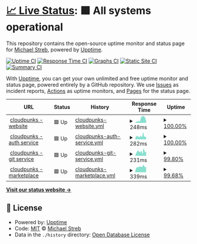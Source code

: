 # [📈 Live Status](https://michaelstreb.github.io/cp-upptime): <!--live status--> **🟩 All systems operational**

This repository contains the open-source uptime monitor and status page for [Michael Streb](https://michaelstreb.github.io/cp-upptime), powered by [Upptime](https://github.com/upptime/upptime).

[![Uptime CI](https://github.com/michaelstreb/cp-upptime/workflows/Uptime%20CI/badge.svg)](https://github.com/michaelstreb/cp-upptime/actions?query=workflow%3A%22Uptime+CI%22)
[![Response Time CI](https://github.com/michaelstreb/cp-upptime/workflows/Response%20Time%20CI/badge.svg)](https://github.com/michaelstreb/cp-upptime/actions?query=workflow%3A%22Response+Time+CI%22)
[![Graphs CI](https://github.com/michaelstreb/cp-upptime/workflows/Graphs%20CI/badge.svg)](https://github.com/michaelstreb/cp-upptime/actions?query=workflow%3A%22Graphs+CI%22)
[![Static Site CI](https://github.com/michaelstreb/cp-upptime/workflows/Static%20Site%20CI/badge.svg)](https://github.com/michaelstreb/cp-upptime/actions?query=workflow%3A%22Static+Site+CI%22)
[![Summary CI](https://github.com/michaelstreb/cp-upptime/workflows/Summary%20CI/badge.svg)](https://github.com/michaelstreb/cp-upptime/actions?query=workflow%3A%22Summary+CI%22)

With [Upptime](https://upptime.js.org), you can get your own unlimited and free uptime monitor and status page, powered entirely by a GitHub repository. We use [Issues](https://github.com/michaelstreb/cp-upptime/issues) as incident reports, [Actions](https://github.com/michaelstreb/cp-upptime/actions) as uptime monitors, and [Pages](https://michaelstreb.github.io/cp-upptime) for the status page.

<!--start: status pages-->
<!-- This summary is generated by Upptime (https://github.com/upptime/upptime) -->
<!-- Do not edit this manually, your changes will be overwritten -->
<!-- prettier-ignore -->
| URL | Status | History | Response Time | Uptime |
| --- | ------ | ------- | ------------- | ------ |
| <img alt="" src="https://icons.duckduckgo.com/ip3/www.cloudpunks.de.ico" height="13"> [cloudpunks - website](https://www.cloudpunks.de) | 🟩 Up | [cloudpunks-website.yml](https://github.com/michaelstreb/cp-upptime/commits/HEAD/history/cloudpunks-website.yml) | <details><summary><img alt="Response time graph" src="./graphs/cloudpunks-website/response-time-week.png" height="20"> 248ms</summary><br><a href="https://michaelstreb.github.io/cp-upptime/history/cloudpunks-website"><img alt="Response time 259" src="https://img.shields.io/endpoint?url=https%3A%2F%2Fraw.githubusercontent.com%2Fmichaelstreb%2Fcp-upptime%2FHEAD%2Fapi%2Fcloudpunks-website%2Fresponse-time.json"></a><br><a href="https://michaelstreb.github.io/cp-upptime/history/cloudpunks-website"><img alt="24-hour response time 123" src="https://img.shields.io/endpoint?url=https%3A%2F%2Fraw.githubusercontent.com%2Fmichaelstreb%2Fcp-upptime%2FHEAD%2Fapi%2Fcloudpunks-website%2Fresponse-time-day.json"></a><br><a href="https://michaelstreb.github.io/cp-upptime/history/cloudpunks-website"><img alt="7-day response time 248" src="https://img.shields.io/endpoint?url=https%3A%2F%2Fraw.githubusercontent.com%2Fmichaelstreb%2Fcp-upptime%2FHEAD%2Fapi%2Fcloudpunks-website%2Fresponse-time-week.json"></a><br><a href="https://michaelstreb.github.io/cp-upptime/history/cloudpunks-website"><img alt="30-day response time 300" src="https://img.shields.io/endpoint?url=https%3A%2F%2Fraw.githubusercontent.com%2Fmichaelstreb%2Fcp-upptime%2FHEAD%2Fapi%2Fcloudpunks-website%2Fresponse-time-month.json"></a><br><a href="https://michaelstreb.github.io/cp-upptime/history/cloudpunks-website"><img alt="1-year response time 277" src="https://img.shields.io/endpoint?url=https%3A%2F%2Fraw.githubusercontent.com%2Fmichaelstreb%2Fcp-upptime%2FHEAD%2Fapi%2Fcloudpunks-website%2Fresponse-time-year.json"></a></details> | <details><summary><a href="https://michaelstreb.github.io/cp-upptime/history/cloudpunks-website">100.00%</a></summary><a href="https://michaelstreb.github.io/cp-upptime/history/cloudpunks-website"><img alt="All-time uptime 100.00%" src="https://img.shields.io/endpoint?url=https%3A%2F%2Fraw.githubusercontent.com%2Fmichaelstreb%2Fcp-upptime%2FHEAD%2Fapi%2Fcloudpunks-website%2Fuptime.json"></a><br><a href="https://michaelstreb.github.io/cp-upptime/history/cloudpunks-website"><img alt="24-hour uptime 100.00%" src="https://img.shields.io/endpoint?url=https%3A%2F%2Fraw.githubusercontent.com%2Fmichaelstreb%2Fcp-upptime%2FHEAD%2Fapi%2Fcloudpunks-website%2Fuptime-day.json"></a><br><a href="https://michaelstreb.github.io/cp-upptime/history/cloudpunks-website"><img alt="7-day uptime 100.00%" src="https://img.shields.io/endpoint?url=https%3A%2F%2Fraw.githubusercontent.com%2Fmichaelstreb%2Fcp-upptime%2FHEAD%2Fapi%2Fcloudpunks-website%2Fuptime-week.json"></a><br><a href="https://michaelstreb.github.io/cp-upptime/history/cloudpunks-website"><img alt="30-day uptime 100.00%" src="https://img.shields.io/endpoint?url=https%3A%2F%2Fraw.githubusercontent.com%2Fmichaelstreb%2Fcp-upptime%2FHEAD%2Fapi%2Fcloudpunks-website%2Fuptime-month.json"></a><br><a href="https://michaelstreb.github.io/cp-upptime/history/cloudpunks-website"><img alt="1-year uptime 100.00%" src="https://img.shields.io/endpoint?url=https%3A%2F%2Fraw.githubusercontent.com%2Fmichaelstreb%2Fcp-upptime%2FHEAD%2Fapi%2Fcloudpunks-website%2Fuptime-year.json"></a></details>
| <img alt="" src="https://icons.duckduckgo.com/ip3/auth.cloudpunks.io.ico" height="13"> [cloudpunks - auth service](https://auth.cloudpunks.io/auth/realms/core) | 🟩 Up | [cloudpunks-auth-service.yml](https://github.com/michaelstreb/cp-upptime/commits/HEAD/history/cloudpunks-auth-service.yml) | <details><summary><img alt="Response time graph" src="./graphs/cloudpunks-auth-service/response-time-week.png" height="20"> 282ms</summary><br><a href="https://michaelstreb.github.io/cp-upptime/history/cloudpunks-auth-service"><img alt="Response time 323" src="https://img.shields.io/endpoint?url=https%3A%2F%2Fraw.githubusercontent.com%2Fmichaelstreb%2Fcp-upptime%2FHEAD%2Fapi%2Fcloudpunks-auth-service%2Fresponse-time.json"></a><br><a href="https://michaelstreb.github.io/cp-upptime/history/cloudpunks-auth-service"><img alt="24-hour response time 195" src="https://img.shields.io/endpoint?url=https%3A%2F%2Fraw.githubusercontent.com%2Fmichaelstreb%2Fcp-upptime%2FHEAD%2Fapi%2Fcloudpunks-auth-service%2Fresponse-time-day.json"></a><br><a href="https://michaelstreb.github.io/cp-upptime/history/cloudpunks-auth-service"><img alt="7-day response time 282" src="https://img.shields.io/endpoint?url=https%3A%2F%2Fraw.githubusercontent.com%2Fmichaelstreb%2Fcp-upptime%2FHEAD%2Fapi%2Fcloudpunks-auth-service%2Fresponse-time-week.json"></a><br><a href="https://michaelstreb.github.io/cp-upptime/history/cloudpunks-auth-service"><img alt="30-day response time 502" src="https://img.shields.io/endpoint?url=https%3A%2F%2Fraw.githubusercontent.com%2Fmichaelstreb%2Fcp-upptime%2FHEAD%2Fapi%2Fcloudpunks-auth-service%2Fresponse-time-month.json"></a><br><a href="https://michaelstreb.github.io/cp-upptime/history/cloudpunks-auth-service"><img alt="1-year response time 321" src="https://img.shields.io/endpoint?url=https%3A%2F%2Fraw.githubusercontent.com%2Fmichaelstreb%2Fcp-upptime%2FHEAD%2Fapi%2Fcloudpunks-auth-service%2Fresponse-time-year.json"></a></details> | <details><summary><a href="https://michaelstreb.github.io/cp-upptime/history/cloudpunks-auth-service">100.00%</a></summary><a href="https://michaelstreb.github.io/cp-upptime/history/cloudpunks-auth-service"><img alt="All-time uptime 99.92%" src="https://img.shields.io/endpoint?url=https%3A%2F%2Fraw.githubusercontent.com%2Fmichaelstreb%2Fcp-upptime%2FHEAD%2Fapi%2Fcloudpunks-auth-service%2Fuptime.json"></a><br><a href="https://michaelstreb.github.io/cp-upptime/history/cloudpunks-auth-service"><img alt="24-hour uptime 100.00%" src="https://img.shields.io/endpoint?url=https%3A%2F%2Fraw.githubusercontent.com%2Fmichaelstreb%2Fcp-upptime%2FHEAD%2Fapi%2Fcloudpunks-auth-service%2Fuptime-day.json"></a><br><a href="https://michaelstreb.github.io/cp-upptime/history/cloudpunks-auth-service"><img alt="7-day uptime 100.00%" src="https://img.shields.io/endpoint?url=https%3A%2F%2Fraw.githubusercontent.com%2Fmichaelstreb%2Fcp-upptime%2FHEAD%2Fapi%2Fcloudpunks-auth-service%2Fuptime-week.json"></a><br><a href="https://michaelstreb.github.io/cp-upptime/history/cloudpunks-auth-service"><img alt="30-day uptime 100.00%" src="https://img.shields.io/endpoint?url=https%3A%2F%2Fraw.githubusercontent.com%2Fmichaelstreb%2Fcp-upptime%2FHEAD%2Fapi%2Fcloudpunks-auth-service%2Fuptime-month.json"></a><br><a href="https://michaelstreb.github.io/cp-upptime/history/cloudpunks-auth-service"><img alt="1-year uptime 99.89%" src="https://img.shields.io/endpoint?url=https%3A%2F%2Fraw.githubusercontent.com%2Fmichaelstreb%2Fcp-upptime%2FHEAD%2Fapi%2Fcloudpunks-auth-service%2Fuptime-year.json"></a></details>
| <img alt="" src="https://icons.duckduckgo.com/ip3/git.cloudpunks.io.ico" height="13"> [cloudpunks - git service](https://git.cloudpunks.io) | 🟩 Up | [cloudpunks-git-service.yml](https://github.com/michaelstreb/cp-upptime/commits/HEAD/history/cloudpunks-git-service.yml) | <details><summary><img alt="Response time graph" src="./graphs/cloudpunks-git-service/response-time-week.png" height="20"> 231ms</summary><br><a href="https://michaelstreb.github.io/cp-upptime/history/cloudpunks-git-service"><img alt="Response time 202" src="https://img.shields.io/endpoint?url=https%3A%2F%2Fraw.githubusercontent.com%2Fmichaelstreb%2Fcp-upptime%2FHEAD%2Fapi%2Fcloudpunks-git-service%2Fresponse-time.json"></a><br><a href="https://michaelstreb.github.io/cp-upptime/history/cloudpunks-git-service"><img alt="24-hour response time 221" src="https://img.shields.io/endpoint?url=https%3A%2F%2Fraw.githubusercontent.com%2Fmichaelstreb%2Fcp-upptime%2FHEAD%2Fapi%2Fcloudpunks-git-service%2Fresponse-time-day.json"></a><br><a href="https://michaelstreb.github.io/cp-upptime/history/cloudpunks-git-service"><img alt="7-day response time 231" src="https://img.shields.io/endpoint?url=https%3A%2F%2Fraw.githubusercontent.com%2Fmichaelstreb%2Fcp-upptime%2FHEAD%2Fapi%2Fcloudpunks-git-service%2Fresponse-time-week.json"></a><br><a href="https://michaelstreb.github.io/cp-upptime/history/cloudpunks-git-service"><img alt="30-day response time 236" src="https://img.shields.io/endpoint?url=https%3A%2F%2Fraw.githubusercontent.com%2Fmichaelstreb%2Fcp-upptime%2FHEAD%2Fapi%2Fcloudpunks-git-service%2Fresponse-time-month.json"></a><br><a href="https://michaelstreb.github.io/cp-upptime/history/cloudpunks-git-service"><img alt="1-year response time 208" src="https://img.shields.io/endpoint?url=https%3A%2F%2Fraw.githubusercontent.com%2Fmichaelstreb%2Fcp-upptime%2FHEAD%2Fapi%2Fcloudpunks-git-service%2Fresponse-time-year.json"></a></details> | <details><summary><a href="https://michaelstreb.github.io/cp-upptime/history/cloudpunks-git-service">99.80%</a></summary><a href="https://michaelstreb.github.io/cp-upptime/history/cloudpunks-git-service"><img alt="All-time uptime 99.86%" src="https://img.shields.io/endpoint?url=https%3A%2F%2Fraw.githubusercontent.com%2Fmichaelstreb%2Fcp-upptime%2FHEAD%2Fapi%2Fcloudpunks-git-service%2Fuptime.json"></a><br><a href="https://michaelstreb.github.io/cp-upptime/history/cloudpunks-git-service"><img alt="24-hour uptime 100.00%" src="https://img.shields.io/endpoint?url=https%3A%2F%2Fraw.githubusercontent.com%2Fmichaelstreb%2Fcp-upptime%2FHEAD%2Fapi%2Fcloudpunks-git-service%2Fuptime-day.json"></a><br><a href="https://michaelstreb.github.io/cp-upptime/history/cloudpunks-git-service"><img alt="7-day uptime 99.80%" src="https://img.shields.io/endpoint?url=https%3A%2F%2Fraw.githubusercontent.com%2Fmichaelstreb%2Fcp-upptime%2FHEAD%2Fapi%2Fcloudpunks-git-service%2Fuptime-week.json"></a><br><a href="https://michaelstreb.github.io/cp-upptime/history/cloudpunks-git-service"><img alt="30-day uptime 99.95%" src="https://img.shields.io/endpoint?url=https%3A%2F%2Fraw.githubusercontent.com%2Fmichaelstreb%2Fcp-upptime%2FHEAD%2Fapi%2Fcloudpunks-git-service%2Fuptime-month.json"></a><br><a href="https://michaelstreb.github.io/cp-upptime/history/cloudpunks-git-service"><img alt="1-year uptime 99.80%" src="https://img.shields.io/endpoint?url=https%3A%2F%2Fraw.githubusercontent.com%2Fmichaelstreb%2Fcp-upptime%2FHEAD%2Fapi%2Fcloudpunks-git-service%2Fuptime-year.json"></a></details>
| <img alt="" src="https://icons.duckduckgo.com/ip3/marketplace.cloudpunks.de.ico" height="13"> [cloudpunks - marketplace](https://marketplace.cloudpunks.de/) | 🟩 Up | [cloudpunks-marketplace.yml](https://github.com/michaelstreb/cp-upptime/commits/HEAD/history/cloudpunks-marketplace.yml) | <details><summary><img alt="Response time graph" src="./graphs/cloudpunks-marketplace/response-time-week.png" height="20"> 339ms</summary><br><a href="https://michaelstreb.github.io/cp-upptime/history/cloudpunks-marketplace"><img alt="Response time 510" src="https://img.shields.io/endpoint?url=https%3A%2F%2Fraw.githubusercontent.com%2Fmichaelstreb%2Fcp-upptime%2FHEAD%2Fapi%2Fcloudpunks-marketplace%2Fresponse-time.json"></a><br><a href="https://michaelstreb.github.io/cp-upptime/history/cloudpunks-marketplace"><img alt="24-hour response time 346" src="https://img.shields.io/endpoint?url=https%3A%2F%2Fraw.githubusercontent.com%2Fmichaelstreb%2Fcp-upptime%2FHEAD%2Fapi%2Fcloudpunks-marketplace%2Fresponse-time-day.json"></a><br><a href="https://michaelstreb.github.io/cp-upptime/history/cloudpunks-marketplace"><img alt="7-day response time 339" src="https://img.shields.io/endpoint?url=https%3A%2F%2Fraw.githubusercontent.com%2Fmichaelstreb%2Fcp-upptime%2FHEAD%2Fapi%2Fcloudpunks-marketplace%2Fresponse-time-week.json"></a><br><a href="https://michaelstreb.github.io/cp-upptime/history/cloudpunks-marketplace"><img alt="30-day response time 329" src="https://img.shields.io/endpoint?url=https%3A%2F%2Fraw.githubusercontent.com%2Fmichaelstreb%2Fcp-upptime%2FHEAD%2Fapi%2Fcloudpunks-marketplace%2Fresponse-time-month.json"></a><br><a href="https://michaelstreb.github.io/cp-upptime/history/cloudpunks-marketplace"><img alt="1-year response time 491" src="https://img.shields.io/endpoint?url=https%3A%2F%2Fraw.githubusercontent.com%2Fmichaelstreb%2Fcp-upptime%2FHEAD%2Fapi%2Fcloudpunks-marketplace%2Fresponse-time-year.json"></a></details> | <details><summary><a href="https://michaelstreb.github.io/cp-upptime/history/cloudpunks-marketplace">99.68%</a></summary><a href="https://michaelstreb.github.io/cp-upptime/history/cloudpunks-marketplace"><img alt="All-time uptime 99.80%" src="https://img.shields.io/endpoint?url=https%3A%2F%2Fraw.githubusercontent.com%2Fmichaelstreb%2Fcp-upptime%2FHEAD%2Fapi%2Fcloudpunks-marketplace%2Fuptime.json"></a><br><a href="https://michaelstreb.github.io/cp-upptime/history/cloudpunks-marketplace"><img alt="24-hour uptime 100.00%" src="https://img.shields.io/endpoint?url=https%3A%2F%2Fraw.githubusercontent.com%2Fmichaelstreb%2Fcp-upptime%2FHEAD%2Fapi%2Fcloudpunks-marketplace%2Fuptime-day.json"></a><br><a href="https://michaelstreb.github.io/cp-upptime/history/cloudpunks-marketplace"><img alt="7-day uptime 99.68%" src="https://img.shields.io/endpoint?url=https%3A%2F%2Fraw.githubusercontent.com%2Fmichaelstreb%2Fcp-upptime%2FHEAD%2Fapi%2Fcloudpunks-marketplace%2Fuptime-week.json"></a><br><a href="https://michaelstreb.github.io/cp-upptime/history/cloudpunks-marketplace"><img alt="30-day uptime 99.64%" src="https://img.shields.io/endpoint?url=https%3A%2F%2Fraw.githubusercontent.com%2Fmichaelstreb%2Fcp-upptime%2FHEAD%2Fapi%2Fcloudpunks-marketplace%2Fuptime-month.json"></a><br><a href="https://michaelstreb.github.io/cp-upptime/history/cloudpunks-marketplace"><img alt="1-year uptime 99.76%" src="https://img.shields.io/endpoint?url=https%3A%2F%2Fraw.githubusercontent.com%2Fmichaelstreb%2Fcp-upptime%2FHEAD%2Fapi%2Fcloudpunks-marketplace%2Fuptime-year.json"></a></details>

<!--end: status pages-->

[**Visit our status website →**](https://michaelstreb.github.io/cp-upptime)

## 📄 License

- Powered by: [Upptime](https://github.com/upptime/upptime)
- Code: [MIT](./LICENSE) © [Michael Streb](https://michaelstreb.github.io/cp-upptime)
- Data in the `./history` directory: [Open Database License](https://opendatacommons.org/licenses/odbl/1-0/)
